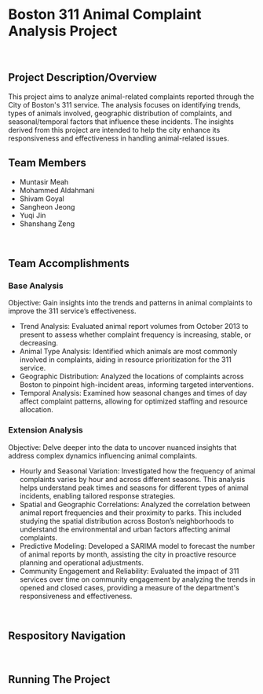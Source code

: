# Boston 311 Animal Complaint Analysis Project
<br>

## Project Description/Overview 
This project aims to analyze animal-related complaints reported through the City of Boston's 311 service. The analysis focuses on identifying trends, types of animals involved, geographic distribution of complaints, and seasonal/temporal factors that influence these incidents. The insights derived from this project are intended to help the city enhance its responsiveness and effectiveness in handling animal-related issues.
<br>

## Team Members
 - Muntasir Meah
 - Mohammed Aldahmani
 - Shivam Goyal
 - Sangheon Jeong
 - Yuqi Jin
 - Shanshang Zeng
<br>

## Team Accomplishments
### Base Analysis
Objective: Gain insights into the trends and patterns in animal complaints to improve the 311 service’s effectiveness.

 - Trend Analysis: Evaluated animal report volumes from October 2013 to present to assess whether complaint frequency is increasing, stable, or decreasing.
 - Animal Type Analysis: Identified which animals are most commonly involved in complaints, aiding in resource prioritization for the 311 service.
 - Geographic Distribution: Analyzed the locations of complaints across Boston to pinpoint high-incident areas, informing targeted interventions.
 - Temporal Analysis: Examined how seasonal changes and times of day affect complaint patterns, allowing for optimized staffing and resource allocation.
### Extension Analysis 
Objective: Delve deeper into the data to uncover nuanced insights that address complex dynamics influencing animal complaints.

- Hourly and Seasonal Variation: Investigated how the frequency of animal complaints varies by hour and across different seasons. This analysis helps understand peak times and seasons for different types of animal incidents, enabling tailored response strategies.
- Spatial and Geographic Correlations: Analyzed the correlation between animal report frequencies and their proximity to parks. This included studying the spatial distribution across Boston’s neighborhoods to understand the environmental and urban factors affecting animal complaints.
- Predictive Modeling: Developed a SARIMA model to forecast the number of animal reports by month, assisting the city in proactive resource planning and operational adjustments.
- Community Engagement and Reliability: Evaluated the impact of 311 services over time on community engagement by analyzing the trends in opened and closed cases, providing a measure of the department's responsiveness and effectiveness.
<br>

## Respository Navigation
<br>

## Running The Project
<br>
